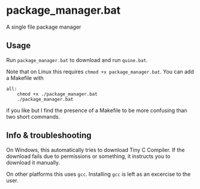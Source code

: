 # package_manager.bat
A single file package manager

## Usage
Run `package_manager.bat` to download and run `quine.bat`.

Note that on Linux this requires `chmod +x package_manager.bat`. You can add a Makefile with
```make
all:
	chmod +x ./package_manager.bat
	./package_manager.bat
```
if you like but I find the presence of a Makefile to be more confusing than two short commands.

## Info & troubleshooting
On Windows, this automatically tries to download Tiny C Compiler. If the download fails due to permissions or something, it instructs you to download it manually.

On other platforms this uses `gcc`. Installing `gcc` is left as an excercise to the user.
